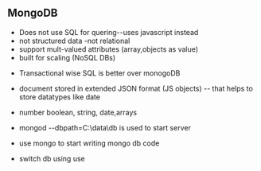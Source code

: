 ## MongoDB
- Does not use SQL for quering--uses javascript instead
- not structured data -not relational
- support mult-valued attributes (array,objects as value)
- built for scaling (NoSQL DBs)
<!-- 
Terminaology 
    row <=> document
    table <=> collection
 -->
- Transactional wise SQL is better over monogoDB
- document stored in extended JSON format (JS objects) -- that helps to store datatypes like date
- number boolean, string, date,arrays

- mongod --dbpath=C:\data\db is used to start server
- use mongo to start writing mongo db code
- switch db using use <db name>